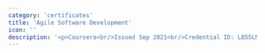 ```yaml
---
category: 'certificates'
title: 'Agile Software Development'
icon: ''
description: '<p>Coursera<br/>Issued Sep 2021<br/>Credential ID: LB55LMCS9MU6</p><a href="https://www.coursera.org/account/accomplishments/certificate/LB55LMCS9MU6">See credential</a>'
---
```


